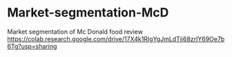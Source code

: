 # Market-segmentation-McD
Market segmentation of Mc Donald food review
https://colab.research.google.com/drive/17X4k1RIgYgJmLdTii68zrlY69Oe7b6Tg?usp=sharing
